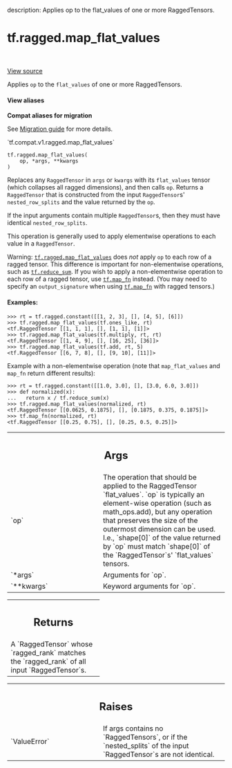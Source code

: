 description: Applies op to the flat_values of one or more RaggedTensors.

<div itemscope itemtype="http://developers.google.com/ReferenceObject">
<meta itemprop="name" content="tf.ragged.map_flat_values" />
<meta itemprop="path" content="Stable" />
</div>

# tf.ragged.map_flat_values

<!-- Insert buttons and diff -->

<table class="tfo-notebook-buttons tfo-api nocontent" align="left">

</table>

<a target="_blank" class="external" href="/code/stable/tensorflow/python/ops/ragged/ragged_functional_ops.py">View source</a>



Applies `op` to the `flat_values` of one or more RaggedTensors.


<section class="expandable">
  <h4 class="showalways">View aliases</h4>
  <p>
<b>Compat aliases for migration</b>
<p>See
<a href="https://www.tensorflow.org/guide/migrate">Migration guide</a> for
more details.</p>
<p>`tf.compat.v1.ragged.map_flat_values`</p>
</p>
</section>

<pre class="devsite-click-to-copy prettyprint lang-py tfo-signature-link">
<code>tf.ragged.map_flat_values(
    op, *args, **kwargs
)
</code></pre>



<!-- Placeholder for "Used in" -->

Replaces any `RaggedTensor` in `args` or `kwargs` with its `flat_values`
tensor (which collapses all ragged dimensions), and then calls `op`.  Returns
a `RaggedTensor` that is constructed from the input `RaggedTensor`s'
`nested_row_splits` and the value returned by the `op`.

If the input arguments contain multiple `RaggedTensor`s, then they must have
identical `nested_row_splits`.

This operation is generally used to apply elementwise operations to each value
in a `RaggedTensor`.

Warning: <a href="../../tf/ragged/map_flat_values.md"><code>tf.ragged.map_flat_values</code></a> does *not* apply `op` to each row of a
ragged tensor.  This difference is important for non-elementwise operations,
such as <a href="../../tf/math/reduce_sum.md"><code>tf.reduce_sum</code></a>.  If you wish to apply a non-elementwise operation to
each row of a ragged tensor, use <a href="../../tf/map_fn.md"><code>tf.map_fn</code></a> instead.  (You may need to
specify an `output_signature` when using <a href="../../tf/map_fn.md"><code>tf.map_fn</code></a> with ragged tensors.)

#### Examples:



```
>>> rt = tf.ragged.constant([[1, 2, 3], [], [4, 5], [6]])
>>> tf.ragged.map_flat_values(tf.ones_like, rt)
<tf.RaggedTensor [[1, 1, 1], [], [1, 1], [1]]>
>>> tf.ragged.map_flat_values(tf.multiply, rt, rt)
<tf.RaggedTensor [[1, 4, 9], [], [16, 25], [36]]>
>>> tf.ragged.map_flat_values(tf.add, rt, 5)
<tf.RaggedTensor [[6, 7, 8], [], [9, 10], [11]]>
```

Example with a non-elementwise operation (note that `map_flat_values` and
`map_fn` return different results):

```
>>> rt = tf.ragged.constant([[1.0, 3.0], [], [3.0, 6.0, 3.0]])
>>> def normalized(x):
...   return x / tf.reduce_sum(x)
>>> tf.ragged.map_flat_values(normalized, rt)
<tf.RaggedTensor [[0.0625, 0.1875], [], [0.1875, 0.375, 0.1875]]>
>>> tf.map_fn(normalized, rt)
<tf.RaggedTensor [[0.25, 0.75], [], [0.25, 0.5, 0.25]]>
```

<!-- Tabular view -->
 <table class="responsive fixed orange">
<colgroup><col width="214px"><col></colgroup>
<tr><th colspan="2"><h2 class="add-link">Args</h2></th></tr>

<tr>
<td>
`op`<a id="op"></a>
</td>
<td>
The operation that should be applied to the RaggedTensor `flat_values`.
`op` is typically an element-wise operation (such as math_ops.add), but
any operation that preserves the size of the outermost dimension can be
used.  I.e., `shape[0]` of the value returned by `op` must match
`shape[0]` of the `RaggedTensor`s' `flat_values` tensors.
</td>
</tr><tr>
<td>
`*args`<a id="*args"></a>
</td>
<td>
Arguments for `op`.
</td>
</tr><tr>
<td>
`**kwargs`<a id="**kwargs"></a>
</td>
<td>
Keyword arguments for `op`.
</td>
</tr>
</table>



<!-- Tabular view -->
 <table class="responsive fixed orange">
<colgroup><col width="214px"><col></colgroup>
<tr><th colspan="2"><h2 class="add-link">Returns</h2></th></tr>
<tr class="alt">
<td colspan="2">
A `RaggedTensor` whose `ragged_rank` matches the `ragged_rank` of all
input `RaggedTensor`s.
</td>
</tr>

</table>



<!-- Tabular view -->
 <table class="responsive fixed orange">
<colgroup><col width="214px"><col></colgroup>
<tr><th colspan="2"><h2 class="add-link">Raises</h2></th></tr>

<tr>
<td>
`ValueError`<a id="ValueError"></a>
</td>
<td>
If args contains no `RaggedTensors`, or if the `nested_splits`
of the input `RaggedTensor`s are not identical.
</td>
</tr>
</table>

